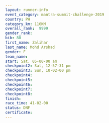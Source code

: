 ```yaml
---
layout: runner-info 
event_category: mantra-summit-challenge-2019 
country: PH
category_km: 116KM
overall_rank:  9999
gender_rank: 
bib: 80
first_name: Zalihar
last_name: Mohd Arshad
gender: F
team_name: 
start: Sat, 05-00-00 am
checkpoint2: Sat, 12-57-31 pm
checkpoint3: Sun, 10-02-00 pm
checkpoint4: 
checkpoint5: 
checkpoint6: 
checkpoint7: 
checkpoint8: 
finish: 
race_time: 41-02-00
status: DNF
certificate: 
---
```


